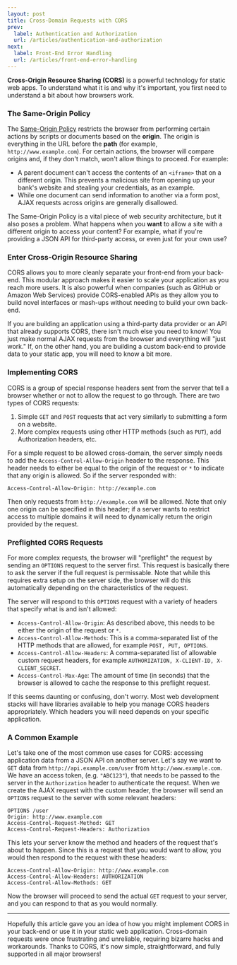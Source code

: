 ```yaml
---
layout: post
title: Cross-Domain Requests with CORS
prev:
  label: Authentication and Authorization
  url: /articles/authentication-and-authorization
next:
  label: Front-End Error Handling
  url: /articles/front-end-error-handling
---
```


**Cross-Origin Resource Sharing (CORS)** is a powerful technology for static web apps. To understand
what it is and why it's important, you first need to understand a bit about how browsers work.

### The Same-Origin Policy

The [Same-Origin Policy](https://developer.mozilla.org/en-US/docs/Web/JavaScript/Same_origin_policy_for_JavaScript)
restricts the browser from performing certain actions by scripts or documents based on
the **origin**. The origin is everything in the URL before the **path** (for example,
`http://www.example.com`). For certain actions, the browser will compare origins and, if
they don't match, won't allow things to proceed. For example:

* A parent document can't access the contents of an `<iframe>` that on a different
  origin. This prevents a malicious site from opening up your bank's website and stealing
  your credentials, as an example.
* While one document can send information to another via a form post, AJAX
  requests across origins are generally disallowed.
  
The Same-Origin Policy is a vital piece of web security architecture, but it also poses
a problem. What happens when you **want** to allow a site with a different origin to
access your content? For example, what if you're providing a JSON API for third-party access,
or even just for your own use?

### Enter Cross-Origin Resource Sharing

CORS allows you to more cleanly separate your front-end from your back-end. This modular
approach makes it easier to scale your application as you reach more users. It is also
powerful when companies (such as GitHub or Amazon Web Services) provide CORS-enabled APIs
as they allow you to build novel interfaces or mash-ups without needing to build your own
back-end.

If you are building an application using a third-party data provider or an API that already
supports CORS, there isn't much else you need to know! You just make normal AJAX requests
from the browser and everything will "just work." If, on the other hand, you are building a 
custom back-end to provide data to your static app, you will need to know a bit more.

### Implementing CORS

CORS is a group of special response headers sent from the server that tell a browser whether
or not to allow the request to go through. There are two types of CORS requests:

1. Simple `GET` and `POST` requests that act very similarly to submitting a form on a website.
2. More complex requests using other HTTP methods (such as `PUT`), add Authorization headers, etc.

For a simple request to be allowed cross-domain, the server simply needs to add the
`Access-Control-Allow-Origin` header to the response. This header needs to either be equal to
the origin of the request or `*` to indicate that any origin is allowed. So if the server
responded with:

    Access-Control-Allow-Origin: http://example.com
    
Then only requests from `http://example.com` will be allowed. Note that only one origin can be
specified in this header; if a server wants to restrict access to multiple domains it will need
to dynamically return the origin provided by the request.

### Preflighted CORS Requests

For more complex requests, the browser will "preflight" the request by sending an `OPTIONS` request
to the server first. This request is basically there to ask the server if the full request is
permissable. Note that while this requires extra setup on the server side, the browser will do this
automatically depending on the characteristics of the request.

The server will respond to this `OPTIONS` request with a variety of headers that specify what is and
isn't allowed:

* `Access-Control-Allow-Origin`: As described above, this needs to be either the origin of the request
  or `*`.
* `Access-Control-Allow-Methods`: This is a comma-separated list of the HTTP methods that are allowed,
  for example `POST, PUT, OPTIONS`.
* `Access-Control-Allow-Headers`: A comma-separated list of allowable custom request headers, for example
  `AUTHORIZATION, X-CLIENT-ID, X-CLIENT_SECRET`.
* `Access-Control-Max-Age`: The amount of time (in seconds) that the browser is allowed to cache the
  response to this preflight request.
  
If this seems daunting or confusing, don't worry. Most web development stacks will have libraries available
to help you manage CORS headers appropriately. Which headers you will need depends on your specific application.

### A Common Example

Let's take one of the most common use cases for CORS: accessing application data from a JSON API on another
server. Let's say we want to `GET` data from `http://api.example.com/user` from `http://www.example.com`.
We have an access token, (e.g. `"ABC123"`), that needs to be passed to the server in the `Authorization`
header to authenticate the request. When we create the AJAX request with the custom header, the browser
will send an `OPTIONS` request to the server with some relevant headers:

    OPTIONS /user
    Origin: http://www.example.com
    Access-Control-Request-Method: GET
    Access-Control-Request-Headers: Authorization
    
This lets your server know the method and headers of the request that's about to happen. Since this is a
request that you would want to allow, you would then respond to the request with these headers:

    Access-Control-Allow-Origin: http://www.example.com
    Access-Control-Allow-Headers: AUTHORIZATION
    Access-Control-Allow-Methods: GET
    
Now the browser will proceed to send the actual `GET` request to your server, and you can respond to that
as you would normally.

---

Hopefully this article gave you an idea of how you might implement CORS in your back-end or use it in your
static web application. Cross-domain requests were once frustrating and unreliable, requiring bizarre hacks
and workarounds. Thanks to CORS, it's now simple, straightforward, and fully supported in all major browsers!